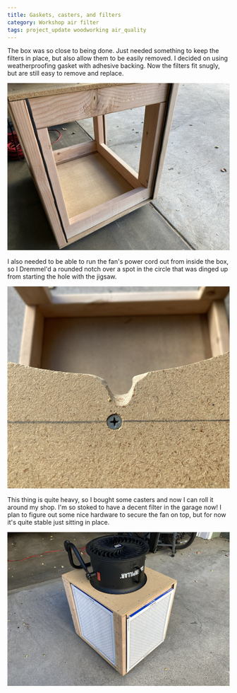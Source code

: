 ```yaml
---
title: Gaskets, casters, and filters
category: Workshop air filter
tags: project_update woodworking air_quality
---
```


The box was so close to being done. Just needed something to keep the filters in place, but also allow them to be easily removed. I decided on using weatherproofing gasket with adhesive backing. Now the filters fit snugly, but are still easy to remove and replace.

![Photo of rubber gasket stuck to the uprights in one side of the filter box](/assets/workshop-air-filter/gasket.jpg)

I also needed to be able to run the fan's power cord out from inside the box, so I Dremmel'd a rounded notch over a spot in the circle that was dinged up from starting the hole with the jigsaw.

![Close-up of ~1/4 inch rounded notch cut into radius of hole where fan pulls air](/assets/workshop-air-filter/notch.jpg)

This thing is quite heavy, so I bought some casters and now I can roll it around my shop. I'm so stoked to have a decent filter in the garage now! I plan to figure out some nice hardware to secure the fan on top, but for now it's quite stable just sitting in place.

![Photo of completed filter box on casters with filters installed and fan sitting on top](/assets/workshop-air-filter/completed.jpg)

